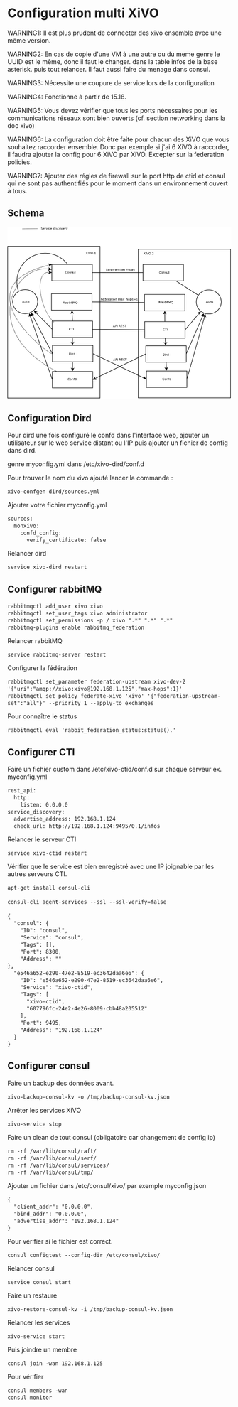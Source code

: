 Configuration multi XiVO
========================

WARNING1: Il est plus prudent de connecter des xivo ensemble avec une même version.

WARNING2: En cas de copie d'une VM à une autre ou du meme genre le UUID est le même, donc il faut le changer. dans la table infos de la base asterisk. puis tout relancer. Il faut aussi faire du menage dans consul.

WARNING3: Nécessite une coupure de service lors de la configuration

WARNING4: Fonctionne à partir de 15.18.

WARNING5: Vous devez vérifier que tous les ports nécessaires pour les communications réseaux sont bien ouverts (cf. section networking dans la doc xivo)

WARNING6: La configuration doit être faite pour chacun des XiVO que vous souhaitez raccorder ensemble. Donc par exemple si j'ai 6 XiVO à raccorder, il faudra ajouter la config pour 6 XiVO par XiVO. Excepter sur la federation policies.

WARNING7: Ajouter des régles de firewall sur le port http de ctid et consul qui ne sont pas authentifiés pour le moment dans un environnement ouvert à tous.

Schema
------

![screenshot](/schemas/xivo_n2.png?raw=true "schema")


Configuration Dird
------------------

Pour dird une fois configuré le confd dans l'interface web, ajouter un utilisateur sur le web service distant ou l'IP puis ajouter un fichier de config dans dird.

genre myconfig.yml dans /etc/xivo-dird/conf.d

Pour trouver le nom du xivo ajouté lancer la commande :

    xivo-confgen dird/sources.yml
    
Ajouter votre fichier myconfig.yml

    sources:
      monxivo:
        confd_config:
          verify_certificate: false

Relancer dird

    service xivo-dird restart

Configurer rabbitMQ
-------------------

    rabbitmqctl add_user xivo xivo
    rabbitmqctl set_user_tags xivo administrator
    rabbitmqctl set_permissions -p / xivo ".*" ".*" ".*"
    rabbitmq-plugins enable rabbitmq_federation

Relancer rabbitMQ

    service rabbitmq-server restart

Configurer la fédération

    rabbitmqctl set_parameter federation-upstream xivo-dev-2 '{"uri":"amqp://xivo:xivo@192.168.1.125","max-hops":1}'
    rabbitmqctl set_policy federate-xivo 'xivo' '{"federation-upstream-set":"all"}' --priority 1 --apply-to exchanges

Pour connaître le status

    rabbitmqctl eval 'rabbit_federation_status:status().'


Configurer CTI
---------------

Faire un fichier custom dans /etc/xivo-ctid/conf.d sur chaque serveur ex. myconfig.yml

    rest_api:
      http:
        listen: 0.0.0.0
    service_discovery:
      advertise_address: 192.168.1.124
      check_url: http://192.168.1.124:9495/0.1/infos

Relancer le serveur CTI

    service xivo-ctid restart

Vérifier que le service est bien enregistré avec une IP joignable par les autres serveurs CTI.

    apt-get install consul-cli

    consul-cli agent-services --ssl --ssl-verify=false

    {
      "consul": {
        "ID": "consul",
        "Service": "consul",
        "Tags": [],
        "Port": 8300,
        "Address": ""
    },
      "e546a652-e290-47e2-8519-ec3642daa6e6": {
        "ID": "e546a652-e290-47e2-8519-ec3642daa6e6",
        "Service": "xivo-ctid",
        "Tags": [
          "xivo-ctid",
          "607796fc-24e2-4e26-8009-cbb48a205512"
        ],
        "Port": 9495,
        "Address": "192.168.1.124"
      }
    }


Configurer consul
-----------------


Faire un backup des données avant.

    xivo-backup-consul-kv -o /tmp/backup-consul-kv.json

Arrêter les services XiVO

    xivo-service stop

Faire un clean de tout consul (obligatoire car changement de config ip)

    rm -rf /var/lib/consul/raft/
    rm -rf /var/lib/consul/serf/
    rm -rf /var/lib/consul/services/
    rm -rf /var/lib/consul/tmp/


Ajouter un fichier dans /etc/consul/xivo/ par exemple myconfig.json

    {
      "client_addr": "0.0.0.0",
      "bind_addr": "0.0.0.0",
      "advertise_addr": "192.168.1.124"
    }

Pour vérifier si le fichier est correct.

    consul configtest --config-dir /etc/consul/xivo/

Relancer consul

    service consul start

Faire un restaure

    xivo-restore-consul-kv -i /tmp/backup-consul-kv.json

Relancer les services

    xivo-service start

Puis joindre un membre 

    consul join -wan 192.168.1.125

Pour vérifier

    consul members -wan
    consul monitor
